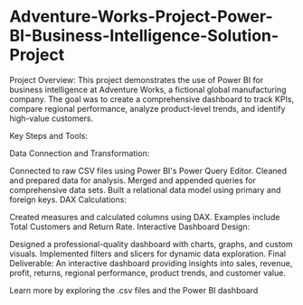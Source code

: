 # Adventure-Works-Project-Power-BI-Business-Intelligence-Solution-Project
Project Overview:
This project demonstrates the use of Power BI for business intelligence at Adventure Works, a fictional global manufacturing company. The goal was to create a comprehensive dashboard to track KPIs, compare regional performance, analyze product-level trends, and identify high-value customers.

Key Steps and Tools:

Data Connection and Transformation:

Connected to raw CSV files using Power BI's Power Query Editor.
Cleaned and prepared data for analysis.
Merged and appended queries for comprehensive data sets.
Built a relational data model using primary and foreign keys.
DAX Calculations:

Created measures and calculated columns using DAX.
Examples include Total Customers and Return Rate.
Interactive Dashboard Design:

Designed a professional-quality dashboard with charts, graphs, and custom visuals.
Implemented filters and slicers for dynamic data exploration.
Final Deliverable:
An interactive dashboard providing insights into sales, revenue, profit, returns, regional performance, product trends, and customer value.

Learn more by exploring the .csv files and the Power BI dashboard
